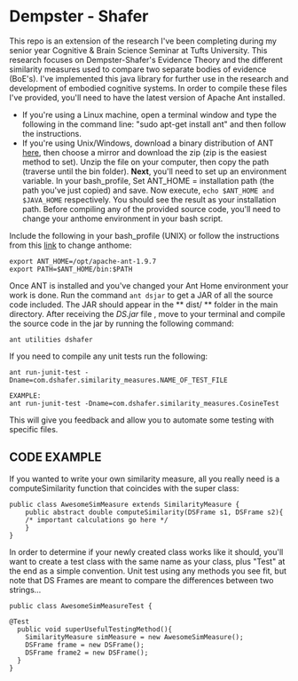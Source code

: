 # Dempster - Shafer

This repo is an extension of the research I've been completing during my senior year Cognitive & Brain Science Seminar at Tufts University. This research focuses on Dempster-Shafer's Evidence Theory and the different similarity measures used to compare two separate bodies of evidence (BoE's). I've implemented this java library for further use in the research and development of embodied cognitive systems. In order to compile these files I've provided, you'll need to have the latest version of Apache Ant installed. 
  - If you're using a Linux machine, open a terminal window and type the following in the command line: "sudo apt-get install ant" and then follow the instructions. 
  - If you're using Unix/Windows, download a binary distribution of ANT [here](http://ant.apache.org/bindownload.cgi), then choose a mirror and download the zip (zip is the easiest method to set). 
  Unzip the file on your computer, then copy the path (traverse until the bin folder). 
    **Next**, you'll need to set up an environment variable. In your bash_profile, Set ANT_HOME = installation path (the path you've just copied) and save. Now execute, ``` echo $ANT_HOME and $JAVA_HOME ``` respectively. You should see the result as your installation path. Before compiling any of the provided source code, you'll need to change your anthome environment in your bash script. 

Include the following in your bash_profile (UNIX) or follow the instructions from this [link](https://docs.oracle.com/cd/E19316-01/820-7054/gicjc/index.html) to change anthome: 
```
export ANT_HOME=/opt/apache-ant-1.9.7
export PATH=$ANT_HOME/bin:$PATH
```

Once ANT is installed and you've changed your Ant Home environment your work is done. Run the command ``` ant dsjar ``` to get a JAR of all the source code included. The JAR should appear in the ** dist/ ** folder in the main directory. After receiving the *DS.jar* file , move to your terminal and compile the source code in the jar by running the following command:

```
ant utilities dshafer
```
If you need to compile any unit tests run the following:
```
ant run-junit-test -Dname=com.dshafer.similarity_measures.NAME_OF_TEST_FILE

EXAMPLE:
ant run-junit-test -Dname=com.dshafer.similarity_measures.CosineTest
```
This will give you feedback and allow you to automate some testing with specific files.

## CODE EXAMPLE
If you wanted to write your own similarity measure, all you really need is a computeSimilarity function that coincides with the
super class:
```
public class AwesomeSimMeasure extends SimilarityMeasure {
    public abstract double computeSimilarity(DSFrame s1, DSFrame s2){
    /* important calculations go here */
    }
}
```

In order to determine if your newly created class works like it should, you'll want to create a test class with the same name as your class, plus "Test" at the end as a simple convention. Unit test using any methods you see fit, but note that DS Frames are meant to compare the differences between two strings...

```
public class AwesomeSimMeasureTest {

@Test
  public void superUsefulTestingMethod(){
    SimilarityMeasure simMeasure = new AwesomeSimMeasure();
    DSFrame frame = new DSFrame();
    DSFrame frame2 = new DSFrame();
  }
}





